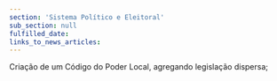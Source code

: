 ```yaml
---
section: 'Sistema Político e Eleitoral'
sub_section: null
fulfilled_date:
links_to_news_articles:
---
```


Criação de um Código do Poder Local, agregando legislação dispersa;